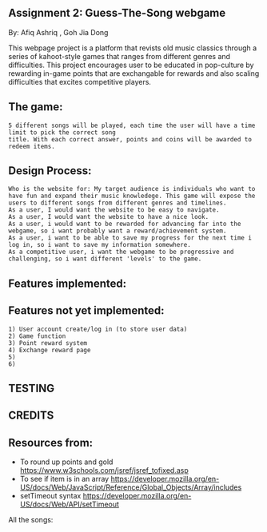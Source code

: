 ## Assignment 2: Guess-The-Song webgame
By: Afiq Ashriq , Goh Jia Dong

This webpage project is a platform that revists old music classics through a series of kahoot-style games that ranges from different genres and difficulties. This project encourages user to be educated in pop-culture by rewarding in-game points that are exchangable for rewards and also scaling difficulties that excites competitive players.

## The game: 
    5 different songs will be played, each time the user will have a time limit to pick the correct song
    title. With each correct answer, points and coins will be awarded to redeem items.

## Design Process:
    Who is the website for: My target audience is individuals who want to have fun and expand their music knowledege. This game will expose the users to different songs from different genres and timelines.
    As a user, I would want the website to be easy to navigate.
    As a user, I would want the website to have a nice look.
    As a user, i would want to be rewarded for advancing far into the webgame, so i want probably want a reward/achievement system.
    As a user, i want to be able to save my progress for the next time i log in, so i want to save my information somewhere.
    As a competitive user, i want the webgame to be progressive and challenging, so i want different 'levels' to the game.

## Features implemented:

## Features not yet implemented:
    1) User account create/log in (to store user data)
    2) Game function
    3) Point reward system
    4) Exchange reward page
    5)
    6)

## TESTING

## CREDITS

## Resources from:
- To round up points and gold https://www.w3schools.com/jsref/jsref_tofixed.asp
- To see if item is in an array https://developer.mozilla.org/en-US/docs/Web/JavaScript/Reference/Global_Objects/Array/includes
- setTimeout syntax https://developer.mozilla.org/en-US/docs/Web/API/setTimeout

All the songs:
